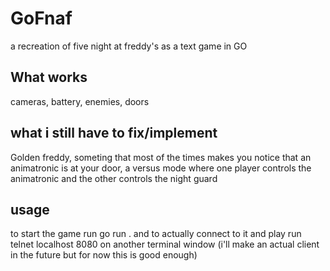 # GoFnaf
a recreation of five night at freddy's as a text game in GO 

## What works
cameras, battery, enemies, doors

## what i still have to fix/implement
Golden freddy, someting that most of the times makes you notice that an animatronic is at your door,  a versus mode where one player controls the animatronic and the other controls the night guard

## usage
to start the game run 
go run . and to actually connect to it and play run telnet localhost 8080 on another terminal window (i'll  make an actual client in the future but for now this is good enough)
